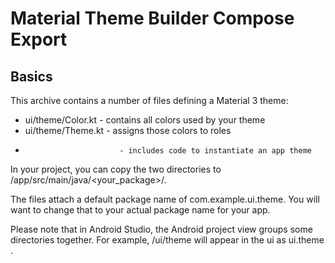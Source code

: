 # Material Theme Builder Compose Export

## Basics

This archive contains a number of files defining a Material 3 theme:

* ui/theme/Color.kt        - contains all colors used by your theme
* ui/theme/Theme.kt        - assigns those colors to roles
*                          - includes code to instantiate an app theme

In your project, you can copy the two directories to /app/src/main/java/<your_package>/.

The files attach a default package name of com.example.ui.theme. You will want
to change that to your actual package name for your app.

Please note that in Android Studio, the Android project view groups some directories together.
For example, /ui/theme will appear in the ui as ui.theme .